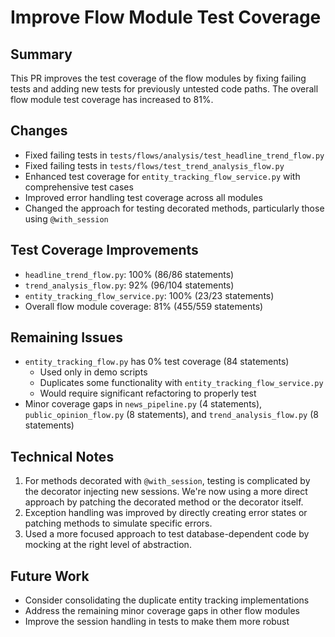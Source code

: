 # Improve Flow Module Test Coverage

## Summary
This PR improves the test coverage of the flow modules by fixing failing tests and adding new tests for previously untested code paths. The overall flow module test coverage has increased to 81%.

## Changes
- Fixed failing tests in `tests/flows/analysis/test_headline_trend_flow.py`
- Fixed failing tests in `tests/flows/test_trend_analysis_flow.py`
- Enhanced test coverage for `entity_tracking_flow_service.py` with comprehensive test cases
- Improved error handling test coverage across all modules
- Changed the approach for testing decorated methods, particularly those using `@with_session`

## Test Coverage Improvements
- `headline_trend_flow.py`: 100% (86/86 statements)
- `trend_analysis_flow.py`: 92% (96/104 statements)
- `entity_tracking_flow_service.py`: 100% (23/23 statements)
- Overall flow module coverage: 81% (455/559 statements)

## Remaining Issues
- `entity_tracking_flow.py` has 0% test coverage (84 statements)
  - Used only in demo scripts
  - Duplicates some functionality with `entity_tracking_flow_service.py`
  - Would require significant refactoring to properly test
- Minor coverage gaps in `news_pipeline.py` (4 statements), `public_opinion_flow.py` (8 statements), and `trend_analysis_flow.py` (8 statements)

## Technical Notes
1. For methods decorated with `@with_session`, testing is complicated by the decorator injecting new sessions. We're now using a more direct approach by patching the decorated method or the decorator itself.
2. Exception handling was improved by directly creating error states or patching methods to simulate specific errors.
3. Used a more focused approach to test database-dependent code by mocking at the right level of abstraction.

## Future Work
- Consider consolidating the duplicate entity tracking implementations
- Address the remaining minor coverage gaps in other flow modules
- Improve the session handling in tests to make them more robust

